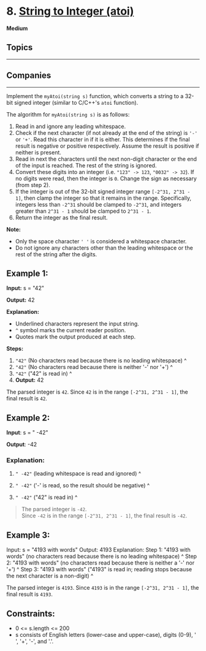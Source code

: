 # 8. [String to Integer (atoi)](https://leetcode.com/problems/string-to-integer-atoi/description/)

**Medium**

## Topics
---

## Companies
---

Implement the `myAtoi(string s)` function, which converts a string to a 32-bit signed integer (similar to C/C++'s `atoi` function).

The algorithm for `myAtoi(string s)` is as follows:

1. Read in and ignore any leading whitespace.
2. Check if the next character (if not already at the end of the string) is `'-'` or `'+'`. Read this character in if it is either. This determines if the final result is negative or positive respectively. Assume the result is positive if neither is present.
3. Read in next the characters until the next non-digit character or the end of the input is reached. The rest of the string is ignored.
4. Convert these digits into an integer (i.e. `"123" -> 123`, `"0032" -> 32`). If no digits were read, then the integer is `0`. Change the sign as necessary (from step 2).
5. If the integer is out of the 32-bit signed integer range `[-2^31, 2^31 - 1]`, then clamp the integer so that it remains in the range. Specifically, integers less than `-2^31` should be clamped to `-2^31`, and integers greater than `2^31 - 1` should be clamped to `2^31 - 1`.
6. Return the integer as the final result.

**Note:**
- Only the space character `' '` is considered a whitespace character.
- Do not ignore any characters other than the leading whitespace or the rest of the string after the digits.

## Example 1:

**Input:** s = "42"

**Output:** 42

**Explanation:**

* Underlined characters represent the input string.
* `^` symbol marks the current reader position.
* Quotes mark the output produced at each step.

**Steps:**

1. `"42"` (No characters read because there is no leading whitespace)
    ^
2. `"42"` (No characters read because there is neither '-' nor '+')
    ^
3. `"42"` ("42" is read in)
    ^
4. **Output:** 42


The parsed integer is `42`.
Since `42` is in the range `[-2^31, 2^31 - 1]`, the final result is `42`.

## Example 2:

**Input**: s = " -42"

**Output**: -42

### Explanation:

1.  `" -42"` (leading whitespace is read and ignored)
    ^

2.  `" -42"` ('-' is read, so the result should be negative)
    ^

3.  `" -42"` ("42" is read in)
    ^

> The parsed integer is `-42`.  
> Since `-42` is in the range `[-2^31, 2^31 - 1]`, the final result is `-42`.


## Example 3:

Input: s = "4193 with words"
Output: 4193
Explanation:
Step 1: "4193 with words" (no characters read because there is no leading whitespace)
^
Step 2: "4193 with words" (no characters read because there is neither a '-' nor '+')
^
Step 3: "4193 with words" ("4193" is read in; reading stops because the next character is a non-digit)
^


The parsed integer is `4193`.
Since `4193` is in the range `[-2^31, 2^31 - 1]`, the final result is `4193`.

## Constraints:
- 0 <= s.length <= 200
- s consists of English letters (lower-case and upper-case), digits (0-9), ' ', '+', '-', and '.'.

